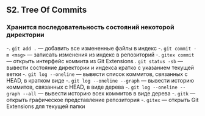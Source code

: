 ## S2. Tree Of Commits
### Хранится последовательность состояний некоторой директории
-. `git add .` — добавить все измененные файлы в индекс
-. `git commit -m <msg>` — записать изменения из индекс в репозиторий
-. `gitex commit` — открыть интерфейс коммита из Git Extensions
. `git status -sb` — вывести состояние директории и индекса кратко с указанием текущей ветки
-. `git log --oneline` — вывести список коммитов, связанных с HEAD, в кратком виде
-. `git log --oneline --graph` — вывести историю коммитов, связанных с HEAD, в виде дерева
-. `git log --oneline --graph --all` — вывести историю всех коммитов в виде дерева
-. `gitk` — открыть графическое представление репозитория
-. `gitex` — открыть Git Extensions для текущей папки
